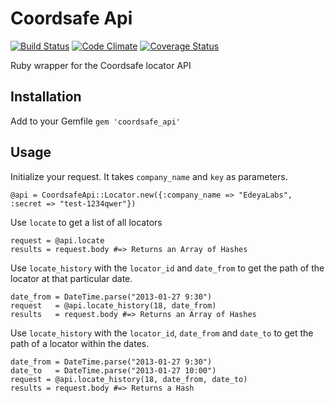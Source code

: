 Coordsafe Api
=============
[![Build Status](https://travis-ci.org/EdeyaLabs/coordsafe_api.png?branch=master)](https://travis-ci.org/EdeyaLabs/coordsafe_api)
[![Code Climate](https://codeclimate.com/github/EdeyaLabs/coordsafe_api.png)](https://codeclimate.com/github/EdeyaLabs/coordsafe_api)
[![Coverage Status](https://coveralls.io/repos/EdeyaLabs/coordsafe_api/badge.png?branch=master)](https://coveralls.io/r/EdeyaLabs/coordsafe_api?branch=master)

Ruby wrapper for the Coordsafe locator API

Installation
------------

Add to your Gemfile `gem 'coordsafe_api'`

Usage
-----

Initialize your request. It takes `company_name` and `key` as parameters.

    @api = CoordsafeApi::Locator.new({:company_name => "EdeyaLabs", :secret => "test-1234qwer"})

Use `locate` to get a list of all locators

    request = @api.locate
    results = request.body #=> Returns an Array of Hashes

Use `locate_history` with the `locator_id` and `date_from` to get the path of the locator at that particular date.

    date_from = DateTime.parse("2013-01-27 9:30")
    request   = @api.locate_history(18, date_from)
    results   = request.body #=> Returns an Array of Hashes

Use `locate_history` with the `locator_id`, `date_from` and `date_to` to get the path of a locator within the dates.

    date_from = DateTime.parse("2013-01-27 9:30")
    date_to   = DateTime.parse("2013-01-27 10:00")
    request = @api.locate_history(18, date_from, date_to)
    results = request.body #=> Returns a Hash
